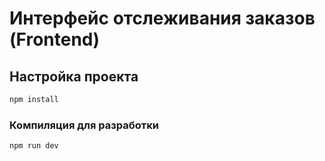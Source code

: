 # Интерфейс отслеживания заказов (Frontend)

## Настройка проекта

```sh
npm install
```

### Компиляция для разработки

```sh
npm run dev
```
